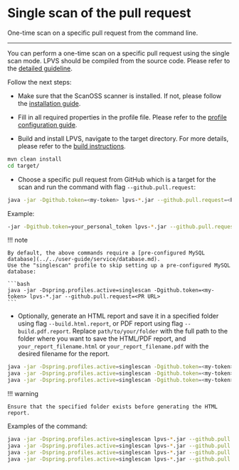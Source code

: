 # Single scan of the pull request

One-time scan on a specific pull request from the command line.

---

You can perform a one-time scan on a specific pull request using the single scan mode. 
LPVS should be compiled from the source code. Please refer to the [detailed guideline](../../user-guide/service/build-and-run.md).

Follow the next steps:

* Make sure that the ScanOSS scanner is installed. If not, please follow
  the [installation guide](../../user-guide/service/scanner.md).

* Fill in all required properties in the profile file. Please refer to
  the [profile configuration guide](../config/options.md).

* Build and install LPVS, navigate to the target directory. For more details,
  please refer to the [build instructions](../service/build-and-run.md).

```bash
mvn clean install
cd target/
```

* Choose a specific pull request from GitHub which is a target for the scan and run the command with flag `--github.pull.request`:

```bash
java -jar -Dgithub.token=<my-token> lpvs-*.jar --github.pull.request=<PR URL>
```

Example: 

```bash
-jar -Dgithub.token=your_personal_token lpvs-*.jar --github.pull.request=https://github.com/Samsung/LPVS/pull/594
```

!!! note

    By default, the above commands require a [pre-configured MySQL database](../../user-guide/service/database.md). 
    Use the "singlescan" profile to skip setting up a pre-configured MySQL database:

    ```bash
    java -jar -Dspring.profiles.active=singlescan -Dgithub.token=<my-token> lpvs-*.jar --github.pull.request=<PR URL>
    ```

* Optionally, generate an HTML report and save it in a specified folder using flag `--build.html.report`,
or PDF report using flag `--build.pdf.report`.
Replace `path/to/your/folder` with the full path to the folder where you want to save the HTML/PDF report, 
and `your_report_filename.html` or `your_report_filename.pdf` with the desired filename for the report.

```bash
java -jar -Dspring.profiles.active=singlescan -Dgithub.token=<my-token> lpvs-*.jar --github.pull.request=<PR URL> --build.html.report=</path/to/your/folder/your_report_filename.html>
java -jar -Dspring.profiles.active=singlescan -Dgithub.token=<my-token> lpvs-*.jar --github.pull.request=<PR URL> --build.pdf.report=</path/to/your/folder/your_report_filename.pdf>
java -jar -Dspring.profiles.active=singlescan -Dgithub.token=<my-token> lpvs-*.jar --github.pull.request=<PR URL> --build.html.report=</path/to/your/folder/your_report_filename.html> --build.pdf.report=</path/to/your/folder/your_report_filename.pdf>
```

!!! warning

    Ensure that the specified folder exists before generating the HTML report.

Examples of the command:

```bash
java -jar -Dspring.profiles.active=singlescan lpvs-*.jar --github.pull.request=https://github.com/Samsung/LPVS/pull/2
java -jar -Dspring.profiles.active=singlescan lpvs-*.jar --github.pull.request=https://github.com/Samsung/LPVS/pull/2 --build.html.report=report.html
java -jar -Dspring.profiles.active=singlescan lpvs-*.jar --github.pull.request=https://github.com/Samsung/LPVS/pull/2 --build.pdf.report=report.pdf
java -jar -Dspring.profiles.active=singlescan lpvs-*.jar --github.pull.request=https://github.com/Samsung/LPVS/pull/2 --build.html.report=report.html --build.pdf.report=report.pdf
```
